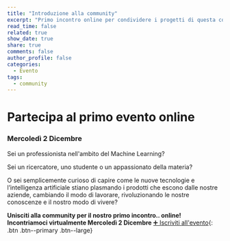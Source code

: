 ```yaml
---
title: "Introduzione alla community"
excerpt: "Primo incontro online per condividere i progetti di questa community"
read_time: false
related: true
show_date: true
share: true
comments: false
author_profile: false
categories:
  - Evento
tags:
  - community
---
```


# Partecipa al primo evento online
### Mercoledì 2 Dicembre

Sei un professionista nell'ambito del Machine Learning?

Sei un ricercatore, uno studente o un appassionato della materia?

O sei semplicemente curioso di capire come le nuove tecnologie e l’intelligenza artificiale stiano plasmando i prodotti che escono dalle nostre aziende, cambiando il modo di lavorare, rivoluzionando le nostre conoscenze e il nostro modo di vivere?

**Unisciti alla community per il nostro primo incontro.. online!**
**Incontriamoci virtualmente Mercoledì 2 Dicembre**
[➕ Iscriviti all'evento](#link){: .btn .btn--primary .btn--large}
